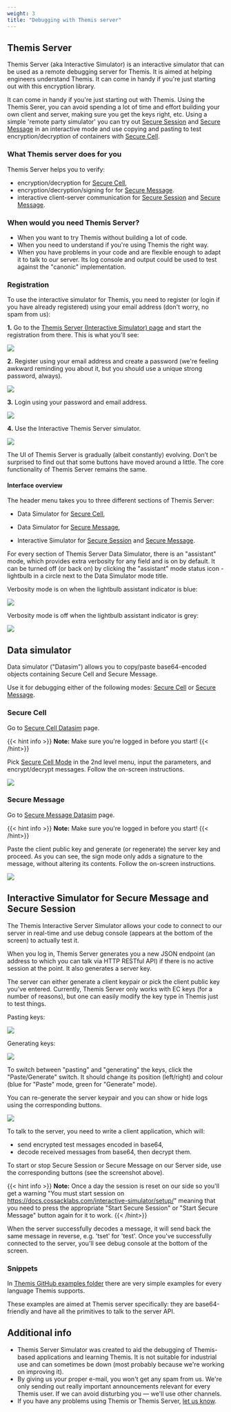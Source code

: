 ```yaml
---
weight: 3
title: "Debugging with Themis server"
---
```


## Themis Server

Themis Server (aka Interactive Simulator) is an interactive simulator that can be used as a remote debugging server for Themis. It is aimed at helping engineers understand Themis. It can come in handy if you're just starting out with this encryption library.

It can come in handy if you're just starting out with Themis. Using the Themis Serer, you can avoid spending a lot of time and effort building your own client and server, making sure you get the keys right, etc. Using a simple 'remote party simulator' you can try out [Secure Session](/docs/themis/crypto-theory/crypto-systems/secure-session/) and [Secure Message](/docs/themis/crypto-theory/crypto-systems/secure-message/) in an interactive mode and use copying and pasting to test encryption/decryption of containers with [Secure Cell](/docs/themis/crypto-theory/crypto-systems/secure-cell/). 


### What Themis server does for you

Themis Server helps you to verify: 

- encryption/decryption for [Secure Cell](/docs/themis/crypto-theory/crypto-systems/secure-cell/),  
- encryption/decryption/signing for for [Secure Message](/docs/themis/crypto-theory/crypto-systems/secure-message/). 
- interactive client-server communication for [Secure Session](/docs/themis/crypto-theory/crypto-systems/secure-session/) and [Secure Message](/docs/themis/crypto-theory/crypto-systems/secure-message/).
  

### When would you need Themis Server?

- When you want to try Themis without building a lot of code.
- When you need to understand if you're using Themis the right way.
- When you have problems in your code and are flexible enough to adapt it to talk to our server. Its log console and output could be used to test against the "canonic" implementation.


### Registration

To use the interactive simulator for Themis, you need to register (or login if you have already registered) using your email address (don't worry, no spam from us):

**1.** Go to the [Themis Server (Interactive Simulator) page](https://docs.cossacklabs.com/simulator/interactive/) and start the registration from there. This is what you'll see:

![](/files/wiki/Themis-Server-Interactive-Simulator-login.png)

**2.** Register using your email address and create a password (we're feeling awkward reminding you about it, but you should use a unique strong password, always).

![](/files/wiki/Cossack-Labs-Themis-Interactive-Simulator-Register.png)

**3.** Login using your password and email address.

![](/files/wiki/Cossack-Labs-Themis-Interactive-Simulator-Login-Screen.png)

**4.** Use the Interactive Themis Server simulator.

![](/files/wiki/Interactive-Simulator-full-interface-overview.png)

The UI of Themis Server is gradually (albeit constantly) evolving. Don’t be surprised to find out that some buttons have moved around a little. The core functionality of Themis Server remains the same.


#### Interface overview

The header menu takes you to three different sections of Themis Server:
 
- Data Simulator for [Secure Cell](/docs/themis/crypto-theory/crypto-systems/secure-cell/),

- Data Simulator for [Secure Message](/docs/themis/crypto-theory/crypto-systems/secure-message/),

- Interactive Simulator for [Secure Session](/docs/themis/crypto-theory/crypto-systems/secure-session/) and [Secure Message](/docs/themis/crypto-theory/crypto-systems/secure-message/). 


For every section of Themis Server Data Simulator, there is an "assistant" mode, which provides extra verbosity for any field and is on by default. It can be turned off (or back on) by clicking the "assistant" mode status icon - lightbulb in a circle next to the Data Simulator mode title.  

Verbosity mode is on when the lightbulb assistant indicator is blue:

![](/files/wiki/TS-verbose-mode-on.png)

Verbosity mode is off when the lightbulb assistant indicator is grey:

![](/files/wiki/ThemisSimulator-verbosity-mode-off.png)


## Data simulator

Data simulator ("Datasim") allows you to copy/paste base64-encoded objects containing Secure Cell and Secure Message. 

Use it for debugging either of the following modes: [Secure Cell](/docs/themis/crypto-theory/crypto-systems/secure-cell/) or [Secure Message](/docs/themis/crypto-theory/crypto-systems/secure-message/).

### Secure Cell 

Go to [Secure Cell Datasim](https://docs.cossacklabs.com/simulator/data-cell/) page.

{{< hint info >}}
**Note:** Make sure you're logged in before you start! 
{{< /hint>}}

Pick [Secure Cell Mode](/docs/themis/crypto-theory/crypto-systems/secure-cell/) in the 2nd level menu, input the parameters, and encrypt/decrypt messages. Follow the on-screen instructions.

![](/files/wiki/Secure-Cell-Datasim-interface.png)


### Secure Message

Go to [Secure Message Datasim](https://docs.cossacklabs.com/simulator/data-message/) page.

{{< hint info >}}
**Note:** Make sure you're logged in before you start! 
{{< /hint>}}

Paste the client public key and generate (or regenerate) the server key and proceed. As you can see, the sign mode only adds a signature to the message, without altering its contents. Follow the on-screen instructions.

![](/files/wiki/Secure-Message-Datasim-interface.png)


## Interactive Simulator for Secure Message and Secure Session

The Themis Interactive Server Simulator allows your code to connect to our server in real-time and use debug console (appears at the bottom of the screen) to actually test it.

When you log in, Themis Server generates you a new JSON endpoint (an address to which you can talk via HTTP RESTful API) if there is no active session at the point. It also generates a server key. 

The server can either generate a client keypair or pick the client public key you've entered. Currently, Themis Server only works with EC keys (for a number of reasons), but one can easily modify the key type in Themis just to test things. 

Pasting keys:

![](/files/wiki/Pasting-keys-simulator.png)


Generating keys:

![](/files/wiki/Generating-keys-simulator.png)

To switch between "pasting" and "generating" the keys, click the "Paste/Generate" switch. It should change its position (left/right) and colour (blue for "Paste" mode, green for "Generate" mode). 


You can re-generate the server keypair and you can show or hide logs using the corresponding buttons. 

![](/files/wiki/Generate-logs-start-stop-buttons.png)

To talk to the server, you need to write a client application, which will:

* send encrypted test messages encoded in base64,
* decode received messages from base64, then decrypt them.


To start or stop Secure Session or Secure Message on our Server side, use the corresponding buttons (see the screenshot above).

{{< hint info >}}
**Note:** Once a day the session is reset on our side so you'll get a warning "You must start session on https://docs.cossacklabs.com/interactive-simulator/setup/" meaning that you need to press the appropriate "Start Secure Session" or "Start Secure Message" button again for it to work.
{{< /hint>}}

When the server successfully decodes a message, it will send back the same message in reverse, e.g. 'tset' for 'test'. Once you've successfully connected to the server, you'll see debug console at the bottom of the screen.


### Snippets

In [Themis GitHub examples folder](https://github.com/cossacklabs/themis/tree/master/docs/examples/Themis-server) there are very simple examples for every language Themis supports. 

These examples are aimed at Themis server specifically: they are base64-friendly and have all the primitives to talk to the server API. 



## Additional info

* Themis Server Simulator was created to aid the debugging of Themis-based applications and learning Themis. It is not suitable for industrial use and can sometimes be down (most probably because we're working on improving it). 
* By giving us your proper e-mail, you won't get any spam from us. We're only sending out really important announcements relevant for every Themis user. If we can avoid disturbing you — we'll use other channels.
* If you have any problems using Themis or Themis Server, [let us know](mailto:dev@cossacklabs.com).
